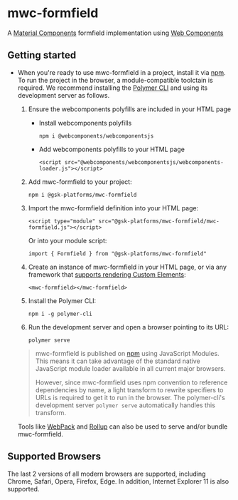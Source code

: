 # mwc-formfield
A [Material Components](https://material.io/components/) formfield implementation using [Web Components](https://www.webcomponents.org/introduction)

## Getting started

* When you're ready to use mwc-formfield in a project, install it via [npm](https://www.npmjs.com/). To run the project in the browser, a module-compatible toolctain is required. We recommend installing the [Polymer CLI](https://github.com/Polymer/polymer-cli) and using its development server as follows.

  1. Ensure the webcomponents polyfills are included in your HTML page

      - Install webcomponents polyfills

          ```npm i @webcomponents/webcomponentsjs```

      - Add webcomponents polyfills to your HTML page

          ```<script src="@webcomponents/webcomponentsjs/webcomponents-loader.js"></script>```

  1. Add mwc-formfield to your project:

      ```npm i @gsk-platforms/mwc-formfield```

  1. Import the mwc-formfield definition into your HTML page:

      ```<script type="module" src="@gsk-platforms/mwc-formfield/mwc-formfield.js"></script>```

      Or into your module script:

      ```import { Formfield } from "@gsk-platforms/mwc-formfield"```

  1. Create an instance of mwc-formfield in your HTML page, or via any framework that [supports rendering Custom Elements](https://custom-elements-everywhere.com/):

      ```<mwc-formfield></mwc-formfield>```

  1. Install the Polymer CLI:

      ```npm i -g polymer-cli```

  1. Run the development server and open a browser pointing to its URL:

      ```polymer serve```

  > mwc-formfield is published on [npm](https://www.npmjs.com/package/@gsk-platforms/mwc-formfield) using JavaScript Modules.
  This means it can take advantage of the standard native JavaScript module loader available in all current major browsers.
  >
  > However, since mwc-formfield uses npm convention to reference dependencies by name, a light transform to rewrite specifiers to URLs is required to get it to run in the browser. The polymer-cli's development server `polymer serve` automatically handles this transform.

  Tools like [WebPack](https://webpack.js.org/) and [Rollup](https://rollupjs.org/) can also be used to serve and/or bundle mwc-formfield.

## Supported Browsers

The last 2 versions of all modern browsers are supported, including
Chrome, Safari, Opera, Firefox, Edge. In addition, Internet Explorer 11 is also supported.
